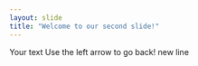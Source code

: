 ```yaml
---
layout: slide
title: "Welcome to our second slide!"
---
```

Your text
Use the left arrow to go back!
new line

